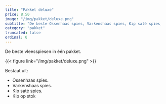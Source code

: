 ```yaml
---
title: "Pakket deluxe"
price: 8.50
image: "/img/pakket/deluxe.png"
subtitle: "De beste Ossenhaas spies, Varkenshaas spies, Kip saté spies, en Kip op stok!"
category: "pakket"
truncated: false
ordinal: 0
---
```


De beste vleesspiesen in één pakket.

{{< figure link="/img/pakket/deluxe.png" >}}

Bestaat uit:
- Ossenhaas spies.
- Varkenshaas spies.
- Kip saté spies.
- Kip op stok
